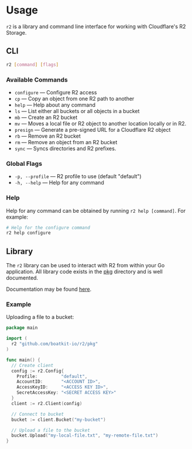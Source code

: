 # Usage

`r2` is a library and command line interface for working with Cloudflare's R2 Storage.

## CLI

```bash
r2 [command] [flags]
```

### Available Commands

- `configure` — Configure R2 access
- `cp` — Copy an object from one R2 path to another
- `help` — Help about any command
- `ls` — List either all buckets or all objects in a bucket
- `mb` — Create an R2 bucket
- `mv` — Moves a local file or R2 object to another location locally or in R2.
- `presign` — Generate a pre-signed URL for a Cloudflare R2 object
- `rb` — Remove an R2 bucket
- `rm` — Remove an object from an R2 bucket
- `sync` — Syncs directories and R2 prefixes.

### Global Flags

- `-p, --profile` — R2 profile to use (default "default")
- `-h, --help` — Help for any command

### Help

Help for any command can be obtained by running `r2 help [command]`. For example:

```bash
# Help for the configure command
r2 help configure
```

## Library

The `r2` library can be used to interact with R2 from within your Go application. All library code
exists in the [pkg](pkg) directory and is well documented.

Documentation may be found [here](https://pkg.go.dev/github.com/boatkit-io/r2/pkg).

### Example

Uploading a file to a bucket:

```go
package main

import (
  r2 "github.com/boatkit-io/r2/pkg"
)

func main() {
  // Create client
  config := r2.Config{
    Profile:         "default",
    AccountID:       "<ACCOUNT ID>",
    AccessKeyID:     "<ACCESS KEY ID>",
    SecretAccessKey: "<SECRET ACCESS KEY>"
  }
  client := r2.Client(config)

  // Connect to bucket
  bucket := client.Bucket("my-bucket")

  // Upload a file to the bucket
  bucket.Upload("my-local-file.txt", "my-remote-file.txt")
}
```
